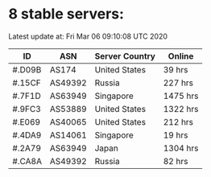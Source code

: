 # 8 stable servers:

Latest update at: Fri Mar 06 09:10:08 UTC 2020

| ID | ASN | Server Country | Online |
| -- | --- | -------------- | ------ |
| #.D09B | AS174 | United States | 39 hrs |
| #.15CF | AS49392 | Russia | 227 hrs |
| #.7F1D | AS63949 | Singapore | 1475 hrs |
| #.9FC3 | AS53889 | United States | 1322 hrs |
| #.E069 | AS40065 | United States | 212 hrs |
| #.4DA9 | AS14061 | Singapore | 19 hrs |
| #.2A79 | AS63949 | Japan | 1304 hrs |
| #.CA8A | AS49392 | Russia | 82 hrs |

